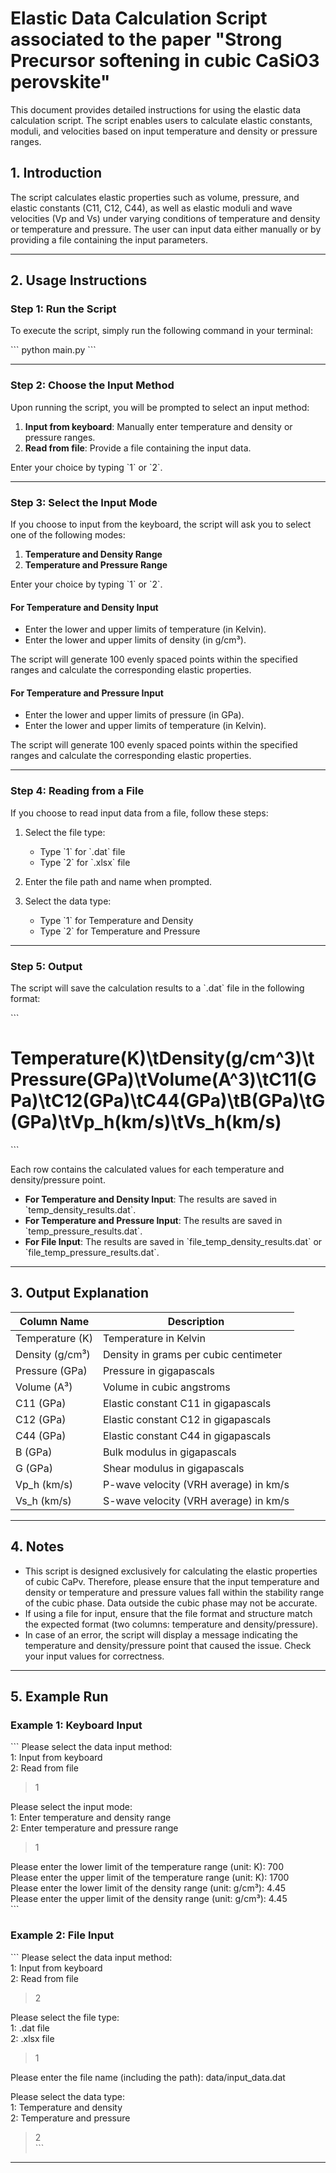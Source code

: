 # Elastic Data Calculation Script associated to the paper "Strong Precursor softening in cubic CaSiO3 perovskite"

This document provides detailed instructions for using the elastic data calculation script. The script enables users to calculate elastic constants, moduli, and velocities based on input temperature and density or pressure ranges.

## 1. **Introduction**
The script calculates elastic properties such as volume, pressure, and elastic constants (C11, C12, C44), as well as elastic moduli and wave velocities (Vp and Vs) under varying conditions of temperature and density or temperature and pressure. The user can input data either manually or by providing a file containing the input parameters.

---

## 2. **Usage Instructions**
### **Step 1: Run the Script**
To execute the script, simply run the following command in your terminal:

\`\`\`
python main.py
\`\`\`

---

### **Step 2: Choose the Input Method**
Upon running the script, you will be prompted to select an input method:

1. **Input from keyboard**: Manually enter temperature and density or pressure ranges.  
2. **Read from file**: Provide a file containing the input data.

Enter your choice by typing \`1\` or \`2\`.

---

### **Step 3: Select the Input Mode**
If you choose to input from the keyboard, the script will ask you to select one of the following modes:

1. **Temperature and Density Range**  
2. **Temperature and Pressure Range**

Enter your choice by typing \`1\` or \`2\`.

#### **For Temperature and Density Input**
- Enter the lower and upper limits of temperature (in Kelvin).  
- Enter the lower and upper limits of density (in g/cm³).

The script will generate 100 evenly spaced points within the specified ranges and calculate the corresponding elastic properties.

#### **For Temperature and Pressure Input**
- Enter the lower and upper limits of pressure (in GPa).  
- Enter the lower and upper limits of temperature (in Kelvin).

The script will generate 100 evenly spaced points within the specified ranges and calculate the corresponding elastic properties.

---

### **Step 4: Reading from a File**
If you choose to read input data from a file, follow these steps:

1. Select the file type:  
   - Type \`1\` for \`.dat\` file  
   - Type \`2\` for \`.xlsx\` file

2. Enter the file path and name when prompted.  
3. Select the data type:  
   - Type \`1\` for Temperature and Density  
   - Type \`2\` for Temperature and Pressure

---

### **Step 5: Output**
The script will save the calculation results to a \`.dat\` file in the following format:

\`\`\`
# Temperature(K)\tDensity(g/cm^3)\tPressure(GPa)\tVolume(A^3)\tC11(GPa)\tC12(GPa)\tC44(GPa)\tB(GPa)\tG(GPa)\tVp_h(km/s)\tVs_h(km/s)
\`\`\`

Each row contains the calculated values for each temperature and density/pressure point.

- **For Temperature and Density Input**: The results are saved in \`temp_density_results.dat\`.  
- **For Temperature and Pressure Input**: The results are saved in \`temp_pressure_results.dat\`.  
- **For File Input**: The results are saved in \`file_temp_density_results.dat\` or \`file_temp_pressure_results.dat\`.

---

## 3. **Output Explanation**

| Column Name       | Description                          |
|-------------------|--------------------------------------|
| Temperature (K)   | Temperature in Kelvin                |
| Density (g/cm³)   | Density in grams per cubic centimeter |
| Pressure (GPa)    | Pressure in gigapascals              |
| Volume (A³)       | Volume in cubic angstroms            |
| C11 (GPa)         | Elastic constant C11 in gigapascals  |
| C12 (GPa)         | Elastic constant C12 in gigapascals  |
| C44 (GPa)         | Elastic constant C44 in gigapascals  |
| B (GPa)           | Bulk modulus in gigapascals          |
| G (GPa)           | Shear modulus in gigapascals         |
| Vp_h (km/s)       | P-wave velocity (VRH average) in km/s |
| Vs_h (km/s)       | S-wave velocity (VRH average) in km/s |

---

## 4. **Notes**
- This script is designed exclusively for calculating the elastic properties of cubic CaPv. Therefore, please ensure that the input temperature and density or temperature and pressure values fall within the stability range of the cubic phase. Data outside the cubic phase may not be accurate.  
- If using a file for input, ensure that the file format and structure match the expected format (two columns: temperature and density/pressure).  
- In case of an error, the script will display a message indicating the temperature and density/pressure point that caused the issue. Check your input values for correctness.

---

## 5. **Example Run**

### **Example 1: Keyboard Input**
\`\`\`
Please select the data input method:  
1: Input from keyboard  
2: Read from file  
> 1  

Please select the input mode:  
1: Enter temperature and density range  
2: Enter temperature and pressure range  
> 1  

Please enter the lower limit of the temperature range (unit: K): 700  
Please enter the upper limit of the temperature range (unit: K): 1700  
Please enter the lower limit of the density range (unit: g/cm³): 4.45  
Please enter the upper limit of the density range (unit: g/cm³): 4.45  
\`\`\`

### **Example 2: File Input**
\`\`\`
Please select the data input method:  
1: Input from keyboard  
2: Read from file  
> 2  

Please select the file type:  
1: .dat file  
2: .xlsx file  
> 1  

Please enter the file name (including the path): data/input_data.dat  

Please select the data type:  
1: Temperature and density  
2: Temperature and pressure  
> 2  
\`\`\`

---
